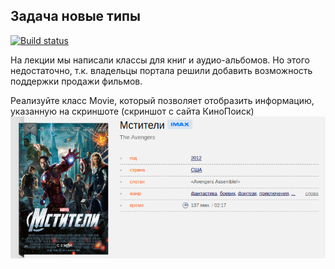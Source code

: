 ## Задача новые типы

[![Build status](https://ci.appveyor.com/api/projects/status/dln3xr7c5ikh3o50?svg=true)](https://ci.appveyor.com/project/SashaPudka/typescript-1)  

На лекции мы написали классы для книг и аудио-альбомов. Но этого недостаточно, т.к. владельцы портала решили добавить возможность поддержки продажи фильмов.

Реализуйте класс Movie, который позволяет отобразить информацию, указанную на скриншоте (скриншот с сайта КиноПоиск)
![](./img/avengers.png)